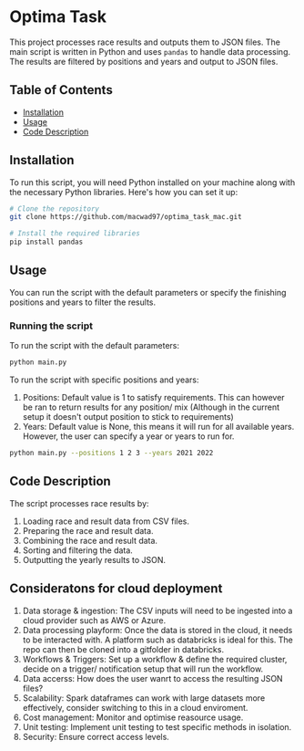 # Optima Task

This project processes race results and outputs them to JSON files. The main script is written in Python and uses `pandas` to handle data processing. The results are filtered by positions and years and output to JSON files.

## Table of Contents

- [Installation](#installation)
- [Usage](#usage)
- [Code Description](#code-description)

## Installation

To run this script, you will need Python installed on your machine along with the necessary Python libraries. Here's how you can set it up:

```sh
# Clone the repository
git clone https://github.com/macwad97/optima_task_mac.git

# Install the required libraries
pip install pandas
```

## Usage
You can run the script with the default parameters or specify the finishing positions and years to filter the results.

### Running the script
To run the script with the default parameters:

```sh
python main.py
```

To run the script with specific positions and years:
1. Positions: Default value is 1 to satisfy requirements. This can however be ran to return results for any position/ mix (Although in the current setup it doesn't output position to stick to requirements)
2. Years: Default value is None, this means it will run for all available years. However, the user can specify a year or years to run for.

```sh
python main.py --positions 1 2 3 --years 2021 2022
```

## Code Description

The script processes race results by:

1. Loading race and result data from CSV files.
2. Preparing the race and result data.
3. Combining the race and result data.
4. Sorting and filtering the data.
5. Outputting the yearly results to JSON.

## Consideratons for cloud deployment

1. Data storage & ingestion: The CSV inputs will need to be ingested into a cloud provider such as AWS or Azure.
2. Data processing playform: Once the data is stored in the cloud, it needs to be interacted with. A platform such as databricks is ideal for this. The repo can then be cloned into a gitfolder in databricks.
3. Workflows & Triggers: Set up a workflow & define the required cluster, decide on a trigger/ notification setup that will run the workflow.
4. Data accerss: How does the user wanrt to access the resulting JSON files?
5. Scalability: Spark dataframes can work with large datasets more effectively, consider switching to this in a cloud enviroment.
6. Cost management: Monitor and optimise reasource usage.
7. Unit testing: Implement unit testing to test specific methods in isolation.
8. Security: Ensure correct access levels.

